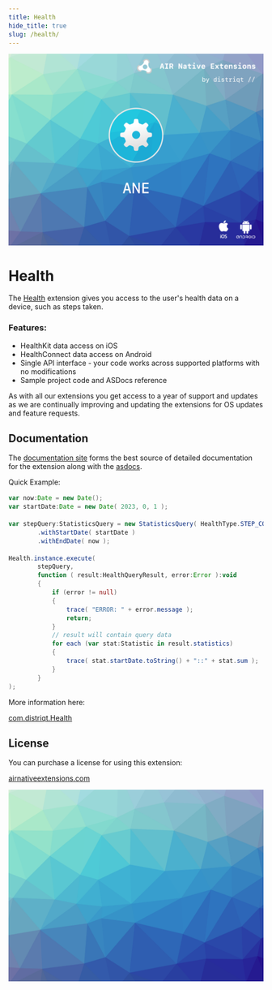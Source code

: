 ```yaml
---
title: Health
hide_title: true
slug: /health/
---
```


![](images/hero.png)

# Health

The [Health](https://airnativeextensions.com/extension/com.distriqt.Health) extension gives you access to the user's health data on a device, such as steps taken.


### Features:

- HealthKit data access on iOS
- HealthConnect data access on Android
- Single API interface - your code works across supported platforms with no modifications
- Sample project code and ASDocs reference


As with all our extensions you get access to a year of support and updates as we are 
continually improving and updating the extensions for OS updates and feature requests.


## Documentation

The [documentation site](https://docs.airnativeextensions.com/docs/health) forms the best source of detailed documentation for the extension along with the [asdocs](https://docs.airnativeextensions.com/asdocs/health). 

Quick Example: 

```actionscript title="AIR"
var now:Date = new Date();
var startDate:Date = new Date( 2023, 0, 1 );

var stepQuery:StatisticsQuery = new StatisticsQuery( HealthType.STEP_COUNT )
        .withStartDate( startDate )
        .withEndDate( now );

Health.instance.execute(
        stepQuery,
        function ( result:HealthQueryResult, error:Error ):void
        {
            if (error != null)
            {
                trace( "ERROR: " + error.message );
                return;
            }
            // result will contain query data
            for each (var stat:Statistic in result.statistics)
            {
                trace( stat.startDate.toString() + "::" + stat.sum );
            }
        }
);
```

More information here: 

[com.distriqt.Health](https://airnativeextensions.com/extension/com.distriqt.Health)


## License

You can purchase a license for using this extension:

[airnativeextensions.com](https://airnativeextensions.com/)


![](images/promo.png)


